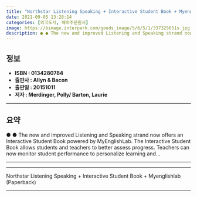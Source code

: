 ```yaml
---
title: "Northstar Listening Speaking + Interactive Student Book + Myenglishlab (Paperback)"
date: 2021-09-05 13:28:14
categories: [외국도서, 해외주문원서]
image: https://bimage.interpark.com/goods_image/5/6/5/1/337325651s.jpg
description: ● ● The new and improved Listening and Speaking strand now offers an Interactive Student Book powered by MyEnglishLab. The Interactive Student Book allows stu
---
```


## **정보**

- **ISBN : 0134280784**
- **출판사 : Allyn & Bacon**
- **출판일 : 20151011**
- **저자 : Merdinger, Polly/ Barton, Laurie**

------



## **요약**

●  ●  The new and improved Listening and Speaking strand now offers an Interactive Student Book powered by MyEnglishLab. The Interactive Student Book allows students and teachers to better assess progress. Teachers can now monitor student performance to personalize learning and... 

------



------


Northstar Listening Speaking + Interactive Student Book + Myenglishlab (Paperback) 

------



